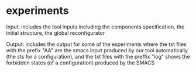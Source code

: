 # experiments
Input: 
     includes the tool inputs including the components specification, the initial structure, the global reconfigurator

Output: 
     includes the output for some of the experiments where the txt files with the prefix "AA" are the smacs input produced by our tool automatically (the sts for a configuration), and the txt files with the preffix "log" shows the forbidden states (of a configuration) produced by the SMACS 
